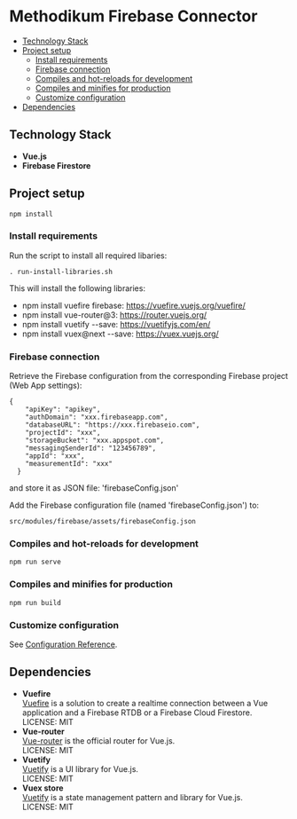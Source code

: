 # Methodikum Firebase Connector

* [Technology Stack](#technology-stack)
* [Project setup](#project-setup)
    * [Install requirements](#install-requirements)
    * [Firebase connection](#firebase-connections)
    * [Compiles and hot-reloads for development](#compiles-and-hot-reloads-for-development)
    * [Compiles and minifies for production](#compiles-and-minifies-for-production)
    * [Customize configuration](#customize-configuration)
* [Dependencies](#dependencies)


## Technology Stack
- **Vue.js**
- **Firebase Firestore**

## Project setup
```
npm install
```

### Install requirements

Run the script to install all required libaries:

```
. run-install-libraries.sh
```

This will install the following libraries:
- npm install vuefire firebase: https://vuefire.vuejs.org/vuefire/
- npm install vue-router@3: https://router.vuejs.org/
- npm install vuetify --save: https://vuetifyjs.com/en/
- npm install vuex@next --save: https://vuex.vuejs.org/

### Firebase connection

Retrieve the Firebase configuration from the corresponding Firebase project (Web App settings):
```
{
    "apiKey": "apikey",
    "authDomain": "xxx.firebaseapp.com",
    "databaseURL": "https://xxx.firebaseio.com",
    "projectId": "xxx",
    "storageBucket": "xxx.appspot.com",
    "messagingSenderId": "123456789",
    "appId": "xxx",
    "measurementId": "xxx"
  }
```
and store it as JSON file: 'firebaseConfig.json'


Add the Firebase configuration file (named 'firebaseConfig.json') to: 
```
src/modules/firebase/assets/firebaseConfig.json
```

### Compiles and hot-reloads for development
```
npm run serve
```

### Compiles and minifies for production
```
npm run build
```

### Customize configuration
See [Configuration Reference](https://cli.vuejs.org/config/).


## Dependencies
- **Vuefire**
    <br> [Vuefire](https://vuefire.vuejs.org/vuefire/) is a solution to create a realtime connection between a Vue application and a Firebase RTDB or a Firebase Cloud Firestore.
    <br>LICENSE: MIT
- **Vue-router**
    <br> [Vue-router](https://router.vuejs.org/) is the official router for Vue.js.
    <br>LICENSE: MIT
- **Vuetify**
    <br> [Vuetify](https://vuetifyjs.com/en/) is a UI library for Vue.js.
    <br>LICENSE: MIT
- **Vuex store**
    <br> [Vuetify](https://vuex.vuejs.org/) is a state management pattern and library for Vue.js.
    <br>LICENSE: MIT

